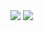 <img src="https://capsule-render.vercel.app/api?type=waving&color=auto&height=200&section=header&text=DaehongGithub!&fontSize=90" />

<img src="https://img.shields.io/badge/Java-007396?style=flat&logo=OpenJDK&logoColor=white"/>
